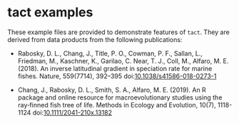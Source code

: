 # tact examples

These example files are provided to demonstrate features of `tact`. They are derived from data products from the following publications:

*  Rabosky, D. L., Chang, J., Title, P. O., Cowman, P. F., Sallan, L., Friedman, M., Kaschner, K., Garilao, C. Near, T. J., Coll, M., Alfaro, M. E. (2018). An inverse latitudinal gradient in speciation rate for marine fishes. Nature, 559(7714), 392–395 doi:[10.1038/s41586-018-0273-1](https://doi.org/10.1038/s41586-018-0273-1)

* Chang, J., Rabosky, D. L., Smith, S. A., Alfaro, M. E. (2019). An R package and online resource for macroevolutionary studies using the ray‐finned fish tree of life. Methods in Ecology and Evolution, 10(7), 1118-1124 doi:[10.1111/2041-210x.13182](https://doi.org/10.1111/2041-210x.13182)
